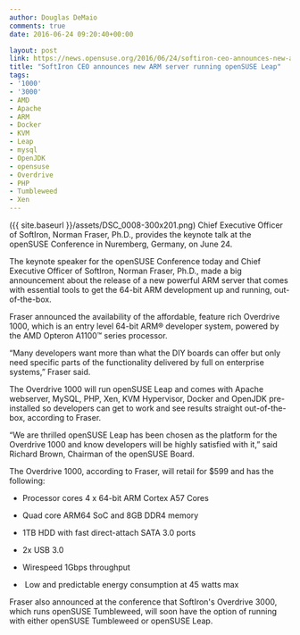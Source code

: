 ```yaml
---
author: Douglas DeMaio
comments: true
date: 2016-06-24 09:20:40+00:00

layout: post
link: https://news.opensuse.org/2016/06/24/softiron-ceo-announces-new-arm-server-running-opensuse-leap/
title: "SoftIron CEO announces new ARM server running openSUSE Leap"
tags:
- '1000'
- '3000'
- AMD
- Apache
- ARM
- Docker
- KVM
- Leap
- mysql
- OpenJDK
- opensuse
- Overdrive
- PHP
- Tumbleweed
- Xen
---
```

({{ site.baseurl }}/assets/DSC_0008-300x201.png) Chief Executive Officer of SoftIron, Norman Fraser, Ph.D., provides the keynote talk at the openSUSE Conference in Nuremberg, Germany, on June 24.

The keynote speaker for the openSUSE Conference today and Chief Executive Officer of SoftIron, Norman Fraser, Ph.D., made a big announcement about the release of a new powerful ARM server that comes with essential tools to get the 64-bit ARM development up and running, out-of-the-box.

Fraser announced the availability of the affordable, feature rich Overdrive 1000, which is an entry level 64-bit ARM® developer system, powered by the AMD Opteron A1100™ series processor.

“Many developers want more than what the DIY boards can offer but only need specific parts of the functionality delivered by full on enterprise systems,” Fraser said.

The Overdrive 1000 will run openSUSE Leap and comes with Apache webserver, MySQL, PHP, Xen, KVM Hypervisor, Docker and OpenJDK pre-installed so developers can get to work and see results straight out-of-the-box, according to Fraser.

<!-- more -->“We are thrilled openSUSE Leap has been chosen as the platform for the Overdrive 1000 and know developers will be highly satisfied with it,” said Richard Brown, Chairman of the openSUSE Board.

The Overdrive 1000, according to Fraser, will retail for $599 and has the following:



 	
  * Processor cores 4 x 64-bit ARM Cortex A57 Cores

 	
  * Quad core ARM64 SoC and 8GB DDR4 memory

 	
  * 1TB HDD with fast direct-attach SATA 3.0 ports

 	
  * 2x USB 3.0

 	
  * Wirespeed 1Gbps throughput

 	
  *  Low and predictable energy consumption at 45 watts max


Fraser also announced at the conference that SoftIron's Overdrive 3000, which runs openSUSE Tumbleweed, will soon have the option of running with either openSUSE Tumbleweed or openSUSE Leap.		
